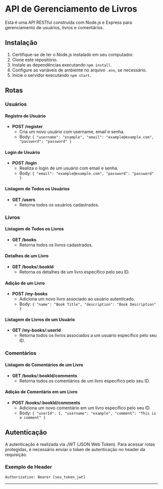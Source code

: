# API de Gerenciamento de Livros

Esta é uma API RESTful construída com Node.js e Express para gerenciamento de usuários, livros e comentários.

## Instalação

1. Certifique-se de ter o Node.js instalado em seu computador.
2. Clone este repositório.
3. Instale as dependências executando `npm install`.
4. Configure as variáveis de ambiente no arquivo `.env`, se necessário.
5. Inicie o servidor executando `npm start`.

## Rotas

### Usuários

#### Registro de Usuário

- **POST /register**
  - Cria um novo usuário com username, email e senha.
  - Body: `{ "username": "example", "email": "example@example.com", "password": "password" }`

#### Login de Usuário

- **POST /login**
  - Realiza o login de um usuário com email e senha.
  - Body: `{ "email": "example@example.com", "password": "password" }`

#### Listagem de Todos os Usuários

- **GET /users**
  - Retorna todos os usuários cadastrados.

### Livros

#### Listagem de Todos os Livros

- **GET /books**
  - Retorna todos os livros cadastrados.

#### Detalhes de um Livro

- **GET /books/:bookId**
  - Retorna os detalhes de um livro específico pelo seu ID.

#### Adição de um Livro

- **POST /my-books**
  - Adiciona um novo livro associado ao usuário autenticado.
  - Body: `{ "name": "Book Title", "description": "Book Description" }`

#### Listagem de Livros de um Usuário

- **GET /my-books/:userId**
  - Retorna todos os livros associados a um usuário específico pelo seu ID.

### Comentários

#### Listagem de Comentários de um Livro

- **GET /books/:bookId/comments**
  - Retorna todos os comentários de um livro específico pelo seu ID.

#### Adição de Comentário em um Livro

- **POST /books/:bookId/comments**
  - Adiciona um novo comentário em um livro específico pelo seu ID.
  - Body: `{ "userId": 1, "username": "example", "comment": "This is a comment" }`

## Autenticação

A autenticação é realizada via JWT (JSON Web Token). Para acessar rotas protegidas, é necessário enviar o token de autenticação no header da requisição.

### Exemplo de Header

```plaintext
Authorization: Bearer [seu_token_jwt]
```

---
